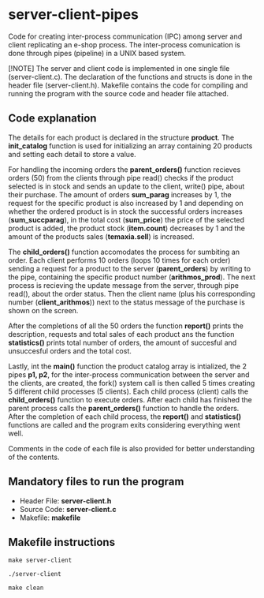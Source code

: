 # server-client-pipes #

Code for creating inter-process communication (IPC) among server and client replicating an e-shop process. The inter-process comunication is done through pipes (pipeline) in a UNIX based system. 

[!NOTE]
The server and client code is implemented in one single file (server-client.c). The declaration of the functions and structs is done in the header file (server-client.h). Makefile contains the code for compiling and running the program with the source code and header file attached.

## Code explanation ##

The details for each product is declared in the structure __product__. The __init_catalog__ function is used for initializing an array containing 20 products and setting each detail to store a value. 

For handling the incoming orders the __parent_orders()__ function recieves orders (50) from the clients through pipe read() checks if the product selected is in stock and sends an update to the client, write() pipe, about their purchase. The amount of orders __sum_parag__ increases by 1, the request for the specific product is also increased by 1 and depending on whether the ordered product is in stock the successful orders increases (__sum_succparag__), in the total cost (__sum_price__) the price of the selected product is added, the product stock (__item.count__) decreases by 1 and the amount of the products sales (__temaxia.sell__) is increased. 

The __child_orders()__ function accomodates the process for sumbiting an order. Each client performs 10 orders (loops 10 times for each order) sending a request for a product to the server (__parent_orders__) by writing to the pipe, containing the specific product number (__arithmos_prod__). The next process is recieving the update message from the server, through pipe read(), about the order status. Then the client name (plus his corresponding number (__client_arithmos__)) next to the status message of the purchase is shown on the screen. 

After the completions of all the 50 orders the function __report()__ prints the description, requests and total sales of each product ans the function __statistics()__ prints total number of orders, the amount of succesful and unsuccesful orders and the total cost.

Lastly, int the __main()__ function the product catalog array is intialized, the 2 pipes __p1, p2__, for the inter-process communication between the server and the clients, are created, the fork() system call is then called 5 times creating 5 different child processes (5 clients). Each child process (client) calls the __child_orders()__ function to execute orders. After each child has finished the parent process calls the __parent_orders()__ function to handle the orders. After the completion of each child process, the __report()__ and __statistics()__ functions are called and the program exits considering everything went well.

Comments in the code of each file is also provided for better understanding of the contents.

## Mandatory files to run the program ##

* Header File: __server-client.h__   
* Source Code: __server-client.c__    
* Makefile: __makefile__

## Makefile instructions ##
```
make server-client
```
```
./server-client   
```
```
make clean
``` 

